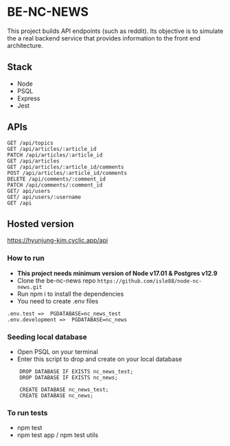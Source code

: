 # BE-NC-NEWS

This project builds API endpoints (such as reddit). Its objective is to simulate the a real backend service that provides information to the front end architecture.


## Stack

- Node 
- PSQL
- Express
- Jest

## APIs
```
GET /api/topics
GET /api/articles/:article_id
PATCH /api/articles/:article_id
GET /api/articles
GET /api/articles/:article_id/comments
POST /api/articles/:article_id/comments
DELETE /api/comments/:comment_id
PATCH /api/comments/:comment_id
GET/ api/users
GET/ api/users/:username
GET /api
```

## Hosted version

https://hyunjung-kim.cyclic.app/api


### How to run

- **This project needs minimum version of Node v17.01 & Postgres v12.9**
- Clone the be-nc-news repo `https://github.com/isle88/node-nc-news.git`
- Run npm i to install the dependencies
- You need to create .env files
```
.env.test =>  PGDATABASE=nc_news_test
.env.development =>  PGDATABASE=nc_news
```


### Seeding local database

- Open PSQL on your terminal
- Enter this script to drop and create on your local database
```
    DROP DATABASE IF EXISTS nc_news_test;
    DROP DATABASE IF EXISTS nc_news;

    CREATE DATABASE nc_news_test;
    CREATE DATABASE nc_news;
```


### To run tests

- npm test
- npm test app / npm test utils
